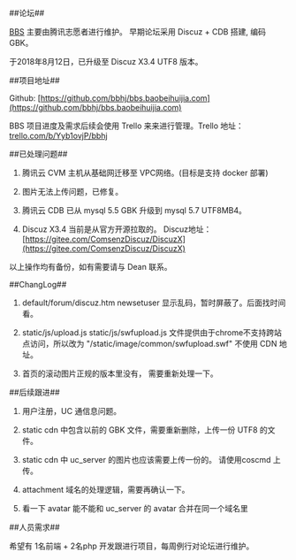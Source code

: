 ##论坛##

[BBS](https://bbs.baobeihuijia.com) 主要由腾讯志愿者进行维护。 早期论坛采用 Discuz + CDB 搭建, 编码 GBK。

于2018年8月12日，已升级至 Discuz X3.4 UTF8 版本。

##项目地址##

Github: [https://github.com/bbhj/bbs.baobeihuijia.com](https://github.com/bbhj/bbs.baobeihuijia.com)

BBS 项目进度及需求后续会使用 Trello 来来进行管理。Trello 地址：[trello.com/b/Yyb1ovjP/bbhj](trello.com/b/Yyb1ovjP/bbhj)

##已处理问题##

1. 腾讯云 CVM 主机从基础网迁移至 VPC网络。(目标是支持 docker 部署)

2. 图片无法上传问题，已修复。

3. 腾讯云 CDB 已从 mysql 5.5 GBK 升级到 mysql 5.7 UTF8MB4。

4. Discuz X3.4 当前是从官方开源拉取的。 Discuz地址：[https://gitee.com/ComsenzDiscuz/DiscuzX](https://gitee.com/ComsenzDiscuz/DiscuzX)

以上操作均有备份，如有需要请与 Dean 联系。

##ChangLog##

1. default/forum/discuz.htm newsetuser 显示乱码，暂时屏蔽了。后面找时间看。

2. static/js/upload.js static/js/swfupload.js 文件提供由于chrome不支持跨站点访问，所以改为 "/static/image/common/swfupload.swf" 不使用 CDN 地址。

3. 首页的滚动图片正规的版本里没有， 需要重新处理一下。

##后续跟进##

1. 用户注册，UC 通信息问题。

2. static cdn 中包含以前的 GBK 文件，需要重新删除，上传一份 UTF8 的文件。

3. static cdn 中 uc_server 的图片也应该需要上传一份的。  请使用coscmd 上传。

4. attachment 域名的处理逻辑，需要再确认一下。

5. 看一下 avatar 能不能和 uc_server 的 avatar 合并在同一个域名里

##人员需求##

希望有 1名前端 + 2名php 开发跟进行项目，每周例行对论坛进行维护。
